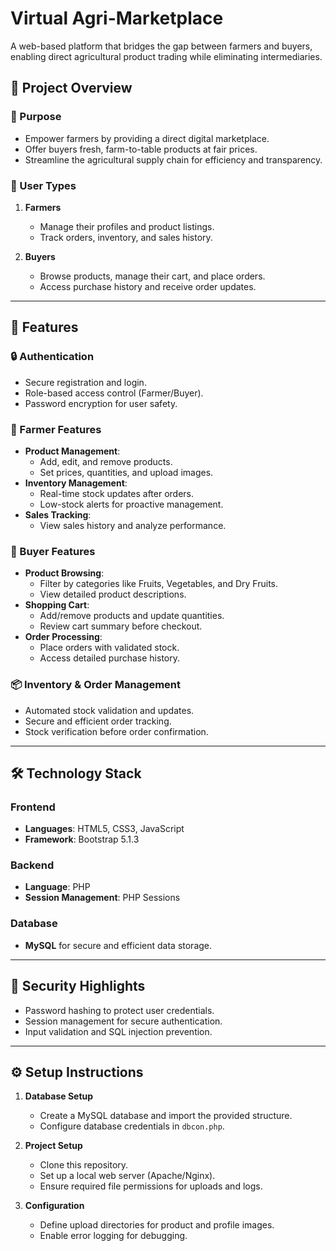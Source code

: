 # Virtual Agri-Marketplace

A web-based platform that bridges the gap between farmers and buyers, enabling direct agricultural product trading while eliminating intermediaries.

## 🌟 Project Overview

### 🎯 Purpose
- Empower farmers by providing a direct digital marketplace.
- Offer buyers fresh, farm-to-table products at fair prices.
- Streamline the agricultural supply chain for efficiency and transparency.

### 👥 User Types
1. **Farmers**
   - Manage their profiles and product listings.
   - Track orders, inventory, and sales history.

2. **Buyers**
   - Browse products, manage their cart, and place orders.
   - Access purchase history and receive order updates.

---

## 🚀 Features

### 🔒 Authentication
- Secure registration and login.
- Role-based access control (Farmer/Buyer).
- Password encryption for user safety.

### 🌾 Farmer Features
- **Product Management**:
  - Add, edit, and remove products.
  - Set prices, quantities, and upload images.
- **Inventory Management**:
  - Real-time stock updates after orders.
  - Low-stock alerts for proactive management.
- **Sales Tracking**:
  - View sales history and analyze performance.

### 🛒 Buyer Features
- **Product Browsing**:
  - Filter by categories like Fruits, Vegetables, and Dry Fruits.
  - View detailed product descriptions.
- **Shopping Cart**:
  - Add/remove products and update quantities.
  - Review cart summary before checkout.
- **Order Processing**:
  - Place orders with validated stock.
  - Access detailed purchase history.

### 📦 Inventory & Order Management
- Automated stock validation and updates.
- Secure and efficient order tracking.
- Stock verification before order confirmation.

---

## 🛠️ Technology Stack

### **Frontend**
- **Languages**: HTML5, CSS3, JavaScript
- **Framework**: Bootstrap 5.1.3

### **Backend**
- **Language**: PHP
- **Session Management**: PHP Sessions

### **Database**
- **MySQL** for secure and efficient data storage.

---

## 🔑 Security Highlights
- Password hashing to protect user credentials.
- Session management for secure authentication.
- Input validation and SQL injection prevention.

---

## ⚙️ Setup Instructions

1. **Database Setup**
   - Create a MySQL database and import the provided structure.
   - Configure database credentials in `dbcon.php`.

2. **Project Setup**
   - Clone this repository.
   - Set up a local web server (Apache/Nginx).
   - Ensure required file permissions for uploads and logs.

3. **Configuration**
   - Define upload directories for product and profile images.
   - Enable error logging for debugging.


